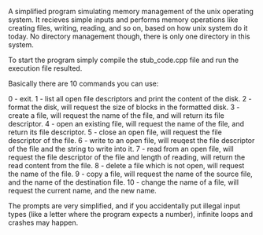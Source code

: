 A simplified program simulating memory management of the unix operating system.
It recieves simple inputs and performs memory operations like creating files, writing, reading, and so on, based on how unix system do it today.
No directory management though, there is only one directory in this system.

To start the program simply compile the stub_code.cpp file and run the execution file resulted.

Basically there are 10 commands you can use:

0 - exit.
1 - list all open file descriptors and print the content of the disk.
2 - format the disk, will request the size of blocks in the formatted disk.
3 - create a file, will request the name of the file, and will return its file descriptor.
4 - open an existing file, will request the name of the file, and return its file descriptor.
5 - close an open file, will request the file descriptor of the file.
6 - write to an open file, will reuqest the file descriptor of the file and the string to write into it.
7 - read from an open file, will request the file descriptor of the file and length of reading, will return the read content from the file.
8 - delete a file which is not open, will request the name of the file.
9 - copy a file, will request the name of the source file, and the name of the destination file.
10 - change the name of a file, will request the current name, and the new name.

The prompts are very simplified, and if you accidentally put illegal input types (like a letter where the program expects a number), infinite loops and crashes may happen.
